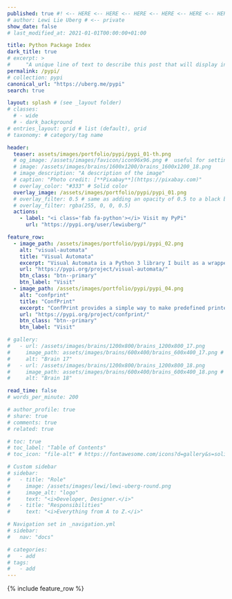 ```yaml
---
published: true #! <-- HERE <-- HERE <-- HERE <-- HERE <-- HERE <-- HERE
# author: Lewi Lie Uberg # <-- private
show_date: false
# last_modified_at: 2021-01-01T00:00:00+01:00

title: Python Package Index
dark_title: true
# excerpt: >
#     "A unique line of text to describe this post that will display in an archive listing and meta description with SEO benefits."
permalink: /pypi/
# collection: pypi
canonical_url: "https://uberg.me/pypi"
search: true

layout: splash # (see _layout folder)
# classes:
  # - wide
  # - dark_background
# entries_layout: grid # list (default), grid
# taxonomy: # category/tag name

header:
  teaser: assets/images/portfolio/pypi/pypi_01-th.png
  # og_image: /assets/images/favicon/icon96x96.png #  useful for setting OpenGraph images on pages that don’t have a header or overlay image.
  # image: /assets/images/brains/1600x1200/brains_1600x1200_18.png
  # image_description: "A description of the image"
  # caption: "Photo credit: [**Pixabay**](https://pixabay.com)"
  # overlay_color: "#333" # Solid color
  overlay_image: /assets/images/portfolio/pypi/pypi_01.png
  # overlay_filter: 0.5 # same as adding an opacity of 0.5 to a black background
  # overlay_filter: rgba(255, 0, 0, 0.5)
  actions:
    - label: "<i class='fab fa-python'></i> Visit my PyPi"
      url: "https://pypi.org/user/lewiuberg/"

feature_row:
  - image_path: /assets/images/portfolio/pypi/pypi_02.png
    alt: "visual-automata"
    title: "Visual Automata"
    excerpt: "Visual Automata is a Python 3 library I built as a wrapper for the Automata library to add more visualization features."
    url: "https://pypi.org/project/visual-automata/"
    btn_class: "btn--primary"
    btn_label: "Visit"
  - image_path: /assets/images/portfolio/pypi/pypi_04.png
    alt: "confprint"
    title: "ConfPrint"
    excerpt: "ConfPrint provides a simple way to make predefined printer configurations."
    url: "https://pypi.org/project/confprint/"
    btn_class: "btn--primary"
    btn_label: "Visit"

# gallery:
#   - url: /assets/images/brains/1200x800/brains_1200x800_17.png
#     image_path: assets/images/brains/600x400/brains_600x400_17.png # -th
#     alt: "Brain 17"
#   - url: /assets/images/brains/1200x800/brains_1200x800_18.png
#     image_path: assets/images/brains/600x400/brains_600x400_18.png # -th
#     alt: "Brain 18"

read_time: false
# words_per_minute: 200

# author_profile: true
# share: true
# comments: true
# related: true

# toc: true
# toc_label: "Table of Contents"
# toc_icon: "file-alt" # https://fontawesome.com/icons?d=gallery&s=solid&m=free

# Custom sidebar
# sidebar:
#   - title: "Role"
#     image: /assets/images/lewi/lewi-uberg-round.png
#     image_alt: "logo"
#     text: "<i>Developer, Designer.</i>"
#   - title: "Responsibilities"
#     text: "<i>Everything from A to Z.</i>"

# Navigation set in _navigation.yml
# sidebar:
#   nav: "docs"

# categories:
#   - add
# tags:
#   - add
---
```

<!-- Global site tag (gtag.js) - Google Analytics -->
<script async src="https://www.googletagmanager.com/gtag/js?id=G-X5TVX1RNG8"></script>
<script>
  window.dataLayer = window.dataLayer || [];
  function gtag(){dataLayer.push(arguments);}
  gtag('js', new Date());

  gtag('config', 'G-X5TVX1RNG8');
</script>

{% include feature_row %}

<!-- {% include gallery caption="Gallery of my brain." %} -->
